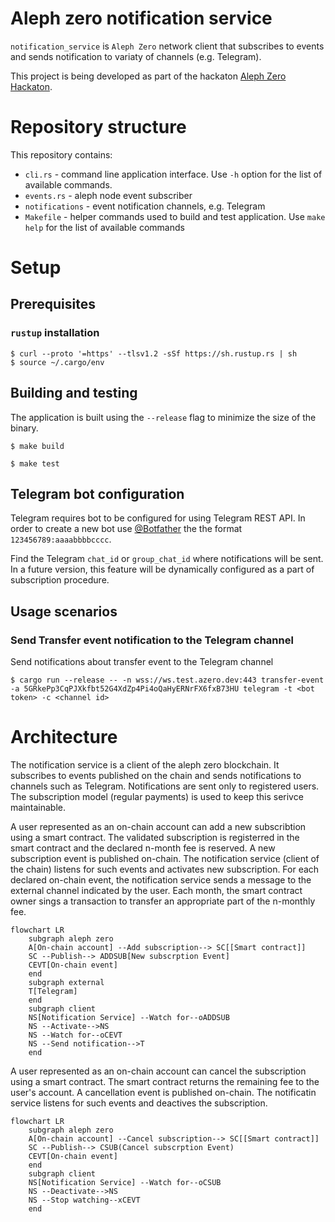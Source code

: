 Aleph zero notification service
===============================

`notification_service` is `Aleph Zero` network client that subscribes to events and sends notification to variaty of channels (e.g. Telegram).

This project is being developed as part of the hackaton [Aleph Zero Hackaton](https://techfiesta.dev/techfiestas/9/aleph-zero-hackathon).

# Repository structure

This repository contains:

* `cli.rs` - command line application interface. Use `-h` option for the list of available commands.
* `events.rs` - aleph node event subscriber
* `notifications` - event notification channels, e.g. Telegram
* `Makefile` - helper commands used to build and test application. Use `make help` for the list of available commands

# Setup

## Prerequisites

### `rustup` installation 

	$ curl --proto '=https' --tlsv1.2 -sSf https://sh.rustup.rs | sh
	$ source ~/.cargo/env

## Building and testing

The application is built using the `--release` flag to minimize the size of the binary.

	$ make build

	$ make test

## Telegram bot configuration

Telegram requires bot to be configured for using Telegram REST API. In order to create a new bot use [@Botfather](https://t.me/botfather) the the format `123456789:aaaabbbbcccc`.

Find the Telegram `chat_id` or `group_chat_id` where notifications will be sent. In a future version, this feature will be dynamically configured as a part of subscription procedure.


## Usage scenarios

### Send Transfer event notification to the Telegram channel

Send notifications about transfer event to the Telegram channel

	$ cargo run --release -- -n wss://ws.test.azero.dev:443 transfer-event -a 5GRkePp3CqPJXkfbt52G4XdZp4Pi4oQaHyERNrFX6fxB73HU telegram -t <bot token> -c <channel id>

# Architecture

The notification service is a client of the aleph zero blockchain. It subscribes to events published on the chain and sends notifications to channels such as Telegram.
Notifications are sent only to registered users. The subscription model (regular payments) is used to keep this serivce maintainable. 

A user represented as an on-chain account can add a new subscribtion using a smart contract. 
The validated subscription is registerred in the smart contract and the declared n-month fee is reserved.
A new subscription event is published on-chain. The notification service (client of the chain) listens for such events and activates new subscription.
For each declared on-chain event, the notification service sends a message to the external channel indicated by the user.
Each month, the smart contract owner sings a transaction to transfer an appropriate part of the n-monthly fee. 

```mermaid
flowchart LR
    subgraph aleph zero
    A[On-chain account] --Add subscription--> SC[[Smart contract]]
    SC --Publish--> ADDSUB[New subscrption Event]
    CEVT[On-chain event]
    end
    subgraph external
    T[Telegram]
    end
    subgraph client
    NS[Notification Service] --Watch for--oADDSUB
    NS --Activate-->NS
    NS --Watch for--oCEVT
    NS --Send notification-->T
    end
```

A user represented as an on-chain account can cancel the subscription using a smart contract.
The smart contract returns the remaining fee to the user's account.
A cancellation event is published on-chain. The notificatin service listens for such events and deactives the subscription.

```mermaid
flowchart LR
    subgraph aleph zero
    A[On-chain account] --Cancel subscription--> SC[[Smart contract]]
    SC --Publish--> CSUB(Cancel subscrption Event)
    CEVT[On-chain event]
    end
    subgraph client
    NS[Notification Service] --Watch for--oCSUB
    NS --Deactivate-->NS
    NS --Stop watching--xCEVT
    end
```